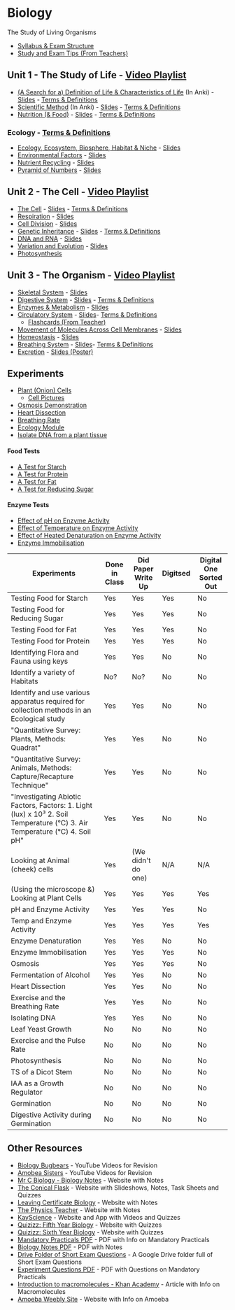 # Biology
The Study of Living Organisms
- [Syllabus & Exam Structure](syllabus-and-exam-structure.md)
- [Study and Exam Tips (From Teachers)](tips.md)
## Unit 1 - The Study of Life - [Video Playlist](https://youtube.com/playlist?list=PLgPhtu6xzA1cwFwOLbYpxJTaJbUdZiC8O)
- [(A Search for a) Definition of Life & Characteristics of Life](unit-1/a-search-for-a-definition-of-life.md) (In Anki) - [Slides](slides/unit-1/characteristics-of-life.pdf) - [Terms & Definitions](terms-and-definitions/unit-1/characteristics-of-life.md)
- [Scientific Method](unit-1/scientific-method.md) (In Anki) - [Slides](slides/unit-1/scientific-method.pdf) - [Terms & Definitions](terms-and-definitions/unit-1/scientific-method.md)
- [Nutrition (& Food)](unit-1/nutrition.md) - [Slides](slides/unit-1/nutrition.pdf) - [Terms & Definitions](terms-and-definitions/unit-1/nutrition.md)
### Ecology - [Terms & Definitions](terms-and-definitions/unit-1/ecology.md)
- [Ecology, Ecosystem, Biosphere, Habitat & Niche](unit-1/ecology-ecosystem-biosphere-habitiat-and-niche.md) - [Slides](slides/unit-1/ecology-ecosystem-biosphere-habitat-&-niche.pdf)
- [Environmental Factors](unit-1/environmental-factors.md) - [Slides](slides/unit-1/environmental-factors.pdf)
- [Nutrient Recycling](unit-1/nutrient-recycling.md) - [Slides](slides/unit-1/nutrient-recycling.pdf)
- [Pyramid of Numbers](unit-1/pyramid-of-numbers.md) - [Slides](slides/unit-1/pyramid-of-numbers.pdf)

## Unit 2 - The Cell - [Video Playlist](https://youtube.com/playlist?list=PLgPhtu6xzA1dnBCtGOPCN-ak7TARs-wu1)
- [The Cell](unit-2/the-cell.md) - [Slides](slides/unit-2/the-cell.pdf) - [Terms & Definitions](terms-and-definitions/unit-2/the-cell.md)
- [Respiration](unit-2/respiration.md) - [Slides](slides/unit-2/respiration.pdf)
- [Cell Division](unit-2/cell-division.md) - [Slides](slides/unit-2/cell-division.pdf)
- [Genetic Inheritance](unit-2/genetic-inheritance.md) - [Slides](slides/unit-2/genetic-inheritance.pdf) - [Terms & Definitions](terms-and-definitions/unit-2/genetics.md)
- [DNA and RNA](unit-2/dna.md) - [Slides](slides/unit-2/dna.pdf)
- [Variation and Evolution](unit-2/variation.md) - [Slides](slides/unit-2/variation.pdf)
- [Photosynthesis](unit-2/photosynthesis.md)

## Unit 3 - The Organism - [Video Playlist](https://youtube.com/playlist?list=PLgPhtu6xzA1f_J5DHWRNb_mcZw_2pYtO8)
- [Skeletal System](unit-3/skeletal-system.md) - [Slides](slides/unit-3/skeletal-system.pdf)
- [Digestive System](unit-3/digestive-system.md) - [Slides](slides/unit-3/digestive-system.pdf) - [Terms & Definitions](terms-and-definitions/unit-3/digestive-system.md)
- [Enzymes & Metabolism](unit-3/enzymes-and-metabolism.md) - [Slides](slides/unit-3/enzymes-and-metabolism.pdf)
- [Circulatory System](unit-3/circulatory-system.md) - [Slides](slides/unit-3/circulatory-system.pdf)- [Terms & Definitions](terms-and-definitions/unit-3/circulatory-system.md)
  - [Flashcards (From Teacher)](unit-3/circulatory-system.md#flashcards-from-teacher)
- [Movement of Molecules Across Cell Membranes](unit-3/movement-of-molecules-across-cell-membranes.md) - [Slides](slides/unit-3/movement-of-molecules-across-cell-membranes.pdf)
- [Homeostasis](unit-3/homeostasis.md) - [Slides](slides/unit-3/homeostasis.pdf)
- [Breathing System](unit-3/breathing-system.md) - [Slides](slides/unit-3/breathing-system.pdf)- [Terms & Definitions](terms-and-definitions/unit-3/breathing-system.md)
- [Excretion](unit-3/excretion.md) - [Slides (Poster)](slides/unit-3/excretion.pdf)
## Experiments
- [Plant (Onion) Cells](experiments/plant-onion-cells.md)
    - [Cell Pictures](experiments/plant-onion-cells/cell-pictures/cell-pictures.md)
- [Osmosis Demonstration](experiments/osmosis-demonstration.md)
- [Heart Dissection](experiments/heart-dissection.md)
- [Breathing Rate](experiments/breathing-rate.md)
- [Ecology Module](experiments/ecology-module.md)
- [Isolate DNA from a plant tissue](experiments/isolating-dna.md)
#### Food Tests
- [A Test for Starch](experiments/food-tests/starch.md)
- [A Test for Protein](experiments/food-tests/protein.md)
- [A Test for Fat](experiments/food-tests/fat.md)
- [A Test for Reducing Sugar](experiments/food-tests/reducing-sugar.md)
#### Enzyme Tests
- [Effect of pH on Enzyme Activity](experiments/enzyme-tests/pH-enzyme.md)
- [Effect of Temperature on Enzyme Activity](experiments/enzyme-tests/temperature-enzyme.md)
- [Effect of Heated Denaturation on Enzyme Activity](experiments/enzyme-tests/enzyme-immobilisation.md)
- [Enzyme Immobilisation](experiments/enzyme-tests/enzyme-immobilisation.md)

| Experiments                                                                               | Done in Class | Did Paper Write Up | Digitsed | Digital One Sorted Out |
|-------------------------------------------------------------------------------------------|---------------|--------------------|----------|-|
| Testing Food for Starch                                                                   | Yes           | Yes                 | Yes     | No |
| Testing Food for Reducing Sugar                                                           | Yes           | Yes                 | Yes     | No |
| Testing Food for Fat                                                                      | Yes           | Yes                 | Yes     | No |
| Testing Food for Protein                                                                  | Yes           | Yes                 | Yes     | No |
| Identifying Flora and Fauna using keys                                                    | Yes           | Yes                 | No      | No |
| Identify a variety of Habitats                                                            | No?           | No?                 | No      | No |
| Identify and use various apparatus required for collection methods in an Ecological study | Yes           | Yes                 | No      | No |
| "Quantitative Survey: Plants, Methods: Quadrat"                                           | Yes           | Yes                 | No      | No |
| "Quantitative Survey: Animals, Methods: Capture/Recapture Technique"                      | Yes           | Yes                 | No      | No |
| "Investigating Abiotic Factors, Factors: 1. Light (lux) x 10³ 2. Soil Temperature (°C) 3. Air Temperature (°C) 4. Soil pH" | Yes | Yes | No | No |
| Looking at Animal (cheek) cells                                                           | Yes           | (We didn't do one)  | N/A     | N/A |
| (Using the microscope &) Looking at Plant Cells                                           | Yes           | Yes                 | Yes     | Yes |
| pH and Enzyme Activity                                                                    | Yes           | Yes                 | Yes     | No |
| Temp and Enzyme Activity                                                                  | Yes           | Yes                 | Yes     | Yes |
| Enzyme Denaturation                                                                       | Yes           | Yes                 | No      | No |
| Enzyme Immobilisation                                                                     | Yes           | Yes                 | Yes     | No |
| Osmosis                                                                                   | Yes           | Yes                 | Yes     | No |
| Fermentation of Alcohol                                                                   | Yes           | Yes                 | No      | No | 
| Heart Dissection                                                                          | Yes           | Yes                 | No      | No |
| Exercise and the Breathing Rate                                                           | Yes           | Yes                 | No      | No |
| Isolating DNA                                                                             | Yes           | Yes                 | No      | No |
| Leaf Yeast Growth                                                                         | No            | No                  | No      | No |
| Exercise and the Pulse Rate                                                               | No            | No                  | No      | No |
| Photosynthesis                                                                            | No            | No                  | No      | No |
| TS of a Dicot Stem                                                                        | No            | No                  | No      | No |
| IAA as a Growth Regulator                                                                 | No            | No                  | No      | No |
| Germination                                                                               | No            | No                  | No      | No |
| Digestive Activity during Germination                                                     | No            | No                  | No      | No |

<!--
# Info on Piece of paper in folder, that I don't know what it is from

4 Steps:

1. Isolation of DNA
2. Cutting of DNA with DNA digest systems
3. Separation of fragments on basis of size
4. Comparison of resulting profiles

To make things easier, DNA provided has been already cut
-->

## Other Resources
- [Biology Bugbears](https://www.youtube.com/channel/UCGuBY43N719wlQ0e17nbKRQ) - YouTube Videos for Revision
- [Amobea Sisters](https://www.youtube.com/c/AmoebaSisters) - YouTube Videos for Revision
- [Mr C Biology - Biology Notes](https://www.mrcbiology.com/) - Website with Notes
- [The Conical Flask](https://www.theconicalflask.ie/biology/) - Website with Slideshows, Notes, Task Sheets and Quizzes
- [Leaving Certificate Biology](http://leavingbio.net/) - Website with Notes
- [The Physics Teacher](http://www.thephysicsteacher.ie/leavingcertbiologyhome.html) - Website with Notes
- [KayScience](https://www.kayscience.com/) - Website and App with Videos and Quizzes
- [Quizizz: Fifth Year Biology](https://quizizz.com/collection/5e78a0adb76b3d001b933f57) - Website with Quizzes
- [Quizizz: Sixth Year Biology](https://quizizz.com/collection/5e78cd35d09a7e001b6d411f) - Website with Quizzes
- [Mandatory Practicals PDF](https://drive.google.com/file/d/1-kZJGofIF_fgtbLLgysl2bXfHJsUGoIR/view) - PDF with Info on Mandatory Practicals
- [Biology Notes PDF](https://drive.google.com/file/d/1vCKGg53VXN_6mu1CWFtk6oz-Kx5f7wJG/view) - PDF with Notes
- [Drive Folder of Short Exam Questions](https://drive.google.com/drive/folders/1T-OjSWuZksZHZ6GoPKHa7YyjJHPH-NFG) - A Google Drive folder full of Short Exam Questions
- [Experiment Questions PDF](https://drive.google.com/file/d/1y_wheYdWDrZucSNYjsZfFJx0adBDgxXF/view) - PDF with Questions on Mandatory Practicals
- [Introduction to macromolecules - Khan Academy](https://www.khanacademy.org/science/biology/macromolecules/introduction-to-macromolecues/a/introduction-to-macromolecules) - Article with Info on Macromolecules
- [Amoeba Weebly Site](http://questjoey.weebly.com/index.html) - Website with Info on Amoeba
